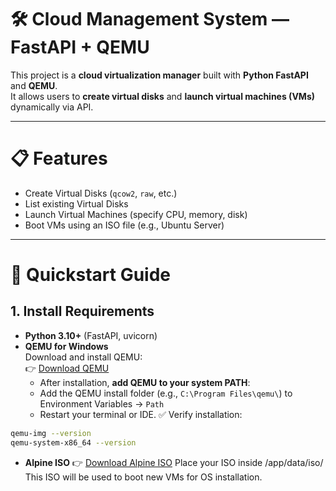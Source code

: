 # 🛠️ Cloud Management System — FastAPI + QEMU

This project is a **cloud virtualization manager** built with **Python FastAPI** and **QEMU**.  
It allows users to **create virtual disks** and **launch virtual machines (VMs)** dynamically via API.

---

# 📋 Features

- Create Virtual Disks (`qcow2`, `raw`, etc.)
- List existing Virtual Disks
- Launch Virtual Machines (specify CPU, memory, disk)
- Boot VMs using an ISO file (e.g., Ubuntu Server)

---

# 🚀 Quickstart Guide

## 1. Install Requirements

- **Python 3.10+** (FastAPI, uvicorn)
- **QEMU for Windows**  
   Download and install QEMU:  
   👉 [Download QEMU](https://qemu.weilnetz.de/w64/2025/)
  - After installation, **add QEMU to your system PATH**:
  - Add the QEMU install folder (e.g., `C:\Program Files\qemu\`) to Environment Variables → `Path`
  - Restart your terminal or IDE.
    ✅ Verify installation:

```bash
qemu-img --version
qemu-system-x86_64 --version
```

- **Alpine ISO**
  👉 [Download Alpine ISO](hhttps://dl-cdn.alpinelinux.org/alpine/v3.21/releases/x86_64/alpine-standard-3.21.3-x86_64.iso)
  Place your ISO inside /app/data/iso/
  This ISO will be used to boot new VMs for OS installation.
